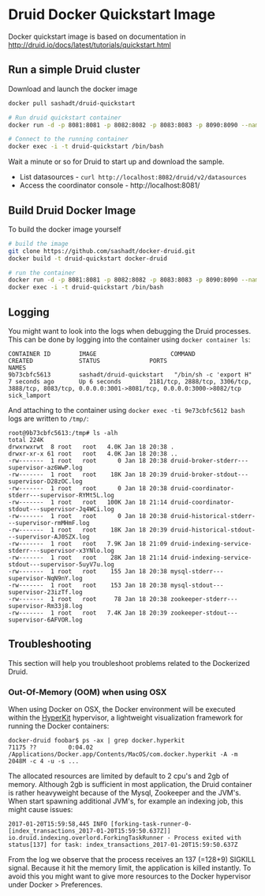 # Druid Docker Quickstart Image

Docker quickstart image is based on documentation in http://druid.io/docs/latest/tutorials/quickstart.html

## Run a simple Druid cluster

Download and launch the docker image

```sh
docker pull sashadt/druid-quickstart

# Run druid quickstart container
docker run -d -p 8081:8081 -p 8082:8082 -p 8083:8083 -p 8090:8090 --name druid-quickstart sashadt/druid-quickstart

# Connect to the running container
docker exec -i -t druid-quickstart /bin/bash

```

Wait a minute or so for Druid to start up and download the sample.

* List datasources - `curl http://localhost:8082/druid/v2/datasources`
* Access the coordinator console - http://localhost:8081/


## Build Druid Docker Image

To build the docker image yourself

```sh
# build the image
git clone https://github.com/sashadt/docker-druid.git
docker build -t druid-quickstart docker-druid

# run the container
docker run -d -p 8081:8081 -p 8082:8082 -p 8083:8083 -p 8090:8090 --name druid-quickstart druid-quickstart
docker exec -i -t druid-quickstart /bin/bash
```

## Logging

You might want to look into the logs when debugging the Druid processes. This can be done by logging into the container using `docker container ls`:
```
CONTAINER ID        IMAGE                     COMMAND                  CREATED             STATUS              PORTS                                                                                                                      NAMES
9b73cbfc5613        sashadt/druid-quickstart   "/bin/sh -c 'export H"   7 seconds ago       Up 6 seconds        2181/tcp, 2888/tcp, 3306/tcp, 3888/tcp, 8083/tcp, 0.0.0.0:3001->8081/tcp, 0.0.0.0:3000->8082/tcp    sick_lamport
```

And attaching to the container using `docker exec -ti 9e73cbfc5612 bash` logs are written to `/tmp/`:

```
root@9b73cbfc5613:/tmp# ls -alh        
total 224K
drwxrwxrwt  8 root   root   4.0K Jan 18 20:38 .
drwxr-xr-x 61 root   root   4.0K Jan 18 20:38 ..
-rw-------  1 root   root      0 Jan 18 20:38 druid-broker-stderr---supervisor-az6WwP.log
-rw-------  1 root   root    18K Jan 18 20:39 druid-broker-stdout---supervisor-D28zOC.log
-rw-------  1 root   root      0 Jan 18 20:38 druid-coordinator-stderr---supervisor-RYMt5L.log
-rw-------  1 root   root   100K Jan 18 21:14 druid-coordinator-stdout---supervisor-Jq4WCi.log
-rw-------  1 root   root      0 Jan 18 20:38 druid-historical-stderr---supervisor-rmMHmF.log
-rw-------  1 root   root    18K Jan 18 20:39 druid-historical-stdout---supervisor-AJ0SZX.log
-rw-------  1 root   root   7.9K Jan 18 21:09 druid-indexing-service-stderr---supervisor-x3YNlo.log
-rw-------  1 root   root    28K Jan 18 21:14 druid-indexing-service-stdout---supervisor-5uyV7u.log
-rw-------  1 root   root    155 Jan 18 20:38 mysql-stderr---supervisor-NqN9nY.log
-rw-------  1 root   root    153 Jan 18 20:38 mysql-stdout---supervisor-23izTf.log
-rw-------  1 root   root     78 Jan 18 20:38 zookeeper-stderr---supervisor-Rm33j8.log
-rw-------  1 root   root   7.4K Jan 18 20:39 zookeeper-stdout---supervisor-6AFVOR.log
```

## Troubleshooting

This section will help you troubleshoot problems related to the Dockerized Druid.

### Out-Of-Memory (OOM) when using OSX

When using Docker on OSX, the Docker environment will be executed within the [HyperKit](https://github.com/docker/hyperkit) hypervisor, a lightweight visualization framework for running the Docker containers:
```
docker-druid foobar$ ps -ax | grep docker.hyperkit
71175 ??         0:04.02 /Applications/Docker.app/Contents/MacOS/com.docker.hyperkit -A -m 2048M -c 4 -u -s ...
```

The allocated resources are limited by default to 2 cpu's and 2gb of memory. Although 2gb is sufficient in most application, the Druid container is rather heavyweight because of the Mysql, Zookeeper and the JVM's. When start spawning additional JVM's, for example an indexing job, this might cause issues:
```
2017-01-20T15:59:58,445 INFO [forking-task-runner-0-[index_transactions_2017-01-20T15:59:50.637Z]] io.druid.indexing.overlord.ForkingTaskRunner - Process exited with status[137] for task: index_transactions_2017-01-20T15:59:50.637Z
```
From the log we observe that the process receives an 137 (=128+9) SIGKILL signal. Because it hit the memory limit, the application is killed instantly. To avoid this you might want to give more resources to the Docker hypervisor under Docker > Preferences.
